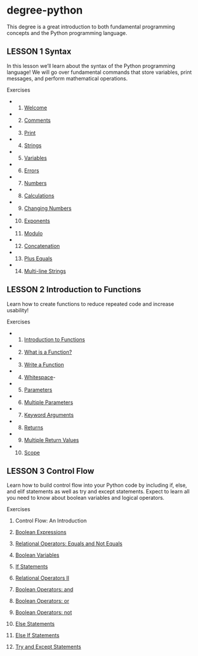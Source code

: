 # degree-python
This degree is a great introduction to both fundamental programming concepts and the Python programming language.

## LESSON 1 Syntax

In this lesson we’ll learn about the syntax of the Python programming language! We will go over fundamental commands that store variables, print messages, and perform mathematical operations.

Exercises

- 1. [Welcome](./Lesson1_Syntax/1-welcome.py)

- 2. [Comments](./Lesson1_Syntax/2-comments.py)

- 3. [Print](./Lesson1_Syntax/3-print.py)

- 4. [Strings](./Lesson1_Syntax/4-string.py)

- 5. [Variables](./Lesson1_Syntax/5-variables.py)

- 6. [Errors](./Lesson1_Syntax/6-errors.py)

- 7. [Numbers](./Lesson1_Syntax/7-numbers.py)

- 8. [Calculations](./Lesson1_Syntax/8-calculations.py)

- 9. [Changing Numbers](./Lesson1_Syntax/9-changing-numbers.py)

- 10. [Exponents](./Lesson1_Syntax/10-exponents.py)

- 11. [Modulo](./Lesson1_Syntax/11-modulo.py)

- 12. [Concatenation](./Lesson1_Syntax/12-concadenation.py)

- 13. [Plus Equals](./Lesson1_Syntax/13-plus_equals.py)

- 14. [Multi-line Strings](./Lesson1_Syntax/14-multi_line_strings.py)


## LESSON 2 Introduction to Functions

Learn how to create functions to reduce repeated code and increase usability!

Exercises

- 1. [Introduction to Functions](./Lesson2_Functions/1-introduction_func.py)

- 2. [What is a Function?](./Lesson2_Functions/2-function.py)

- 3. [Write a Function](./Lesson2_Functions/3-write_function.py)

- 4. [Whitespace](./Lesson2_Functions/4-whitespace.py)- 

- 5. [Parameters](./Lesson2_Functions/5-parameters.py)

- 6. [Multiple Parameters](./Lesson2_Functions/6-multiple_parameters.py)

- 7. [Keyword Arguments](./Lesson2_Functions/7-keyword_arguments.py)

- 8. [Returns](./Lesson2_Functions/8-return.py)

- 9. [Multiple Return Values](./Lesson2_Functions/9-multiple_return_values.py)

- 10. [Scope](./Lesson2_Functions/90-scope.py)


## LESSON 3 Control Flow

Learn how to build control flow into your Python code by including if, else, and elif statements as well as try and except statements. Expect to learn all you need to know about boolean variables and logical operators.

Exercises

1. Control Flow: An Introduction

2. [Boolean Expressions](./Lesson3_ControlFlow/1-booleanExpressions.py)

3. [Relational Operators: Equals and Not Equals](./Lesson3_ControlFlow/2-RelationalOperators.py)

4. [Boolean Variables](./Lesson3_ControlFlow/3-booleanVariables.py)

5. [If Statements](./Lesson3_ControlFlow/4-IfStatements.py)

6. [Relational Operators II](./Lesson3_ControlFlow/5-RelationalOperators.py)

7. [Boolean Operators: and](./Lesson3_ControlFlow/6-OperatorsAnd.py)

8. [Boolean Operators: or](./Lesson3_ControlFlow/7-OperatorsOr.py)

9. [Boolean Operators: not](./Lesson3_ControlFlow/8-OperatorsNot.py)

10. [Else Statements](./Lesson3_ControlFlow/9-ElseStatements.py)

11. [Else If Statements](./Lesson3_ControlFlow/10-ElseIfStatements.py)

12. [Try and Except Statements](./Lesson3_ControlFlow/11-ExceptStatements.py)